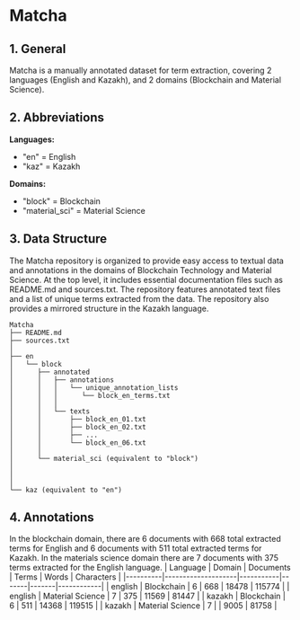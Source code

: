 # Matcha
## 1. General
Matcha is a manually annotated dataset for term extraction, covering 2 languages (English and Kazakh), and 2 domains (Blockchain and Material Science).


## 2. Abbreviations
**Languages:**
* "en" = English
* "kaz" = Kazakh
  
**Domains:**
* "block" = Blockchain
* "material_sci" = Material Science

## 3. Data Structure
The Matcha repository is organized to provide easy access to textual data and annotations in the domains of Blockchain Technology and Material Science. At the top level, it includes essential documentation files such as README.md and sources.txt. The repository features annotated text files and a list of unique terms extracted from the data. The repository also provides a mirrored structure in the Kazakh language.
 
```
Matcha
├── README.md  
├── sources.txt  
│  
├── en  
│   └── block  
│      ├── annotated  
│      │   ├── annotations  
│      │   │   └── unique_annotation_lists  
│      │   │      └── block_en_terms.txt  
│      │   │  
│      │   └── texts  
│      │       ├── block_en_01.txt  
│      │       ├── block_en_02.txt  
│      │       ├── ...  
│      │       └── block_en_06.txt  
│      │  
│      └── material_sci (equivalent to "block")  
│    
│   
│  
└── kaz (equivalent to "en")  
```


## 4. Annotations 
In the blockchain domain, there are 6 documents with 668 total extracted terms for English and 6 documents with 511 total extracted terms for Kazakh. In the materials science domain there are 7 documents with 375 terms extracted for the English language.
| Language | Domain            | Documents | Terms | Words | Characters |
|----------|--------------------|-----------|-------|-------|------------|
| english  | Blockchain        | 6         | 668   | 18478 | 115774     |
| english  | Material Science  | 7         | 375   | 11569 | 81447      |
| kazakh   | Blockchain        | 6         | 511   | 14368 | 119515     |
| kazakh   | Material Science  | 7         |       | 9005  | 81758      |


